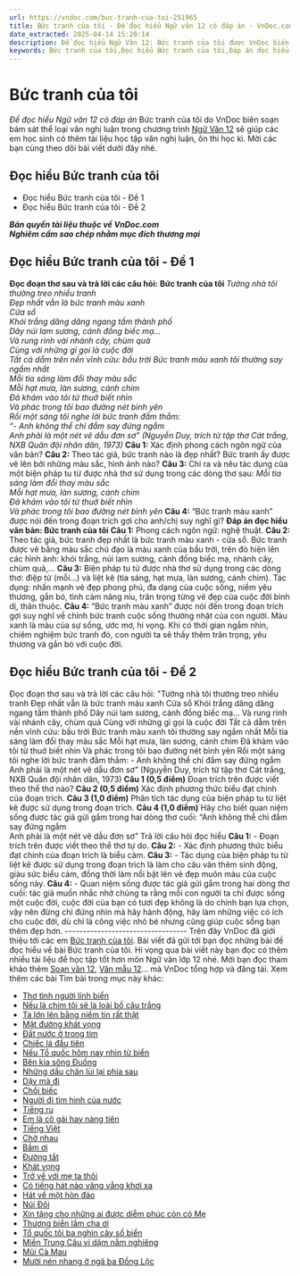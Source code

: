 ```yaml
---
url: https://vndoc.com/buc-tranh-cua-toi-251965
title: Bức tranh của tôi - Đề đọc hiểu Ngữ văn 12 có đáp án - VnDoc.com
date_extracted: 2025-04-14 15:20:14
description: Đề đọc hiểu Ngữ Văn 12: Bức tranh của tôi được VnDoc biên soạn gửi tặng các em học sinh lớp 12 giúp các em có thêm đề luyện tập phần Đọc hiểu văn bản, chuẩn bị hành trang cho kì thi THPT Quốc gia được tốt nhất.
keywords: Bức tranh của tôi,Đọc hiểu Bức tranh của tôi,Đáp án đọc hiểu văn bản Bức tranh của tôi,Đề đọc hiểu Ngữ Văn 12 Bức tranh của tôi,Đề đọc hiểu lớp 12,Đề đọc hiểu Ngữ văn 12 có đáp án,Đề đọc hiểu văn bản
---
```


# Bức tranh của tôi
 _Đề đọc hiểu Ngữ văn 12 có đáp án_
Bức tranh của tôi do VnDoc biên soạn bám sát thể loại văn nghị luận trong chương trình [Ngữ Văn 12](<https://vndoc.com/ngu-van-lop12>) sẽ giúp các em học sinh có thêm tài liệu học tập văn nghị luận, ôn thi học kì. Mời các bạn cùng theo dõi bài viết dưới đây nhé.
## Đọc hiểu Bức tranh của tôi
  * Đọc hiểu Bức tranh của tôi - Đề 1
  * Đọc hiểu Bức tranh của tôi - Đề 2

 _**Bản quyền tài liệu thuộc về VnDoc.com**_  
 _**Nghiêm cấm sao chép nhằm mục đích thương mại**_
## Đọc hiểu Bức tranh của tôi - Đề 1
**Đọc đoạn thơ sau và trả lời các câu hỏi:**
**Bức tranh của tôi**
 _Tường nhà tôi thường treo nhiều tranh_  
 _Đẹp nhất vẫn là bức tranh màu xanh_  
 _Cửa sổ_  
 _Khói trắng dăng dăng ngang tầm thành phố_  
 _Dãy núi lam sương, cánh đồng biếc mạ…_  
 _Và rung rinh vài nhánh cây, chùm quả_  
 _Cùng với những gì gọi là cuộc đời_  
 _Tất cả dẵm trên nền vĩnh cửu: bầu trời_
_Bức tranh màu xanh tôi thường say ngắm nhất_  
 _Mỗi tia sáng làm đổi thay màu sắc_  
 _Mỗi hạt mưa, làn sương, cánh chim_  
 _Đã khảm vào tôi từ thuở biết nhìn_  
 _Và phác trong tôi bao đường nét bình yên_  
 _Rồi một sáng tôi nghe lời bức tranh đằm thắm:_  
_“- Anh không thể chỉ đắm say đứng ngắm_  
 _Anh phải là một nét vẽ dẫu đơn sơ”_
 _\(Nguyễn Duy, trích từ tập thơ Cát trắng, NXB Quân đội nhân dân, 1973\)_
**Câu 1:** Xác định phong cách ngôn ngữ của văn bản?
**Câu 2:** Theo tác giả, bức tranh nào là đẹp nhất? Bức tranh ấy được vẽ lên bởi những màu sắc, hình ảnh nào?
**Câu 3:** Chỉ ra và nêu tác dụng của một biện pháp tu từ được nhà thơ sử dụng trong các dòng thơ sau:
_Mỗi tia sáng làm đổi thay màu sắc_  
 _Mỗi hạt mưa, làn sương, cánh chim_  
 _Đã khảm vào tôi từ thuở biết nhìn_  
 _Và phác trong tôi bao đường nét bình yên_
**Câu 4:** “Bức tranh màu xanh” được nói đến trong đoạn trích gợi cho anh/chị suy nghĩ gì?
**Đáp án đọc hiểu văn bản: Bức tranh của tôi**
**Câu 1:**
Phong cách ngôn ngữ: nghệ thuật.
**Câu 2:**
Theo tác giả, bức tranh đẹp nhất là bức tranh màu xanh - cửa sổ.
Bức tranh được vẽ bằng màu sắc chủ đạo là màu xanh của bầu trời, trên đó hiện lên các hình ảnh: khói trắng, núi lam sương, cánh đồng biếc mạ, nhánh cây, chùm quả,…
**Câu 3:**
Biện pháp tu từ được nhà thơ sử dụng trong các dòng thơ: điệp từ \(mỗi…\) và liệt kê \(tia sáng, hạt mưa, làn sương, cánh chim\).
Tác dụng: nhấn mạnh vẻ đẹp phong phú, đa dạng của cuộc sống, niềm yêu thương, gắn bó, tình cảm nâng niu, trân trọng từng vẻ đẹp của cuộc đời bình dị, thân thuộc.
**Câu 4:**
“Bức tranh màu xanh” được nói đến trong đoạn trích gợi suy nghĩ về chính bức tranh cuộc sống thường nhật của con người. Màu xanh là màu của sự sống, ước mơ, hi vọng. Khi có thời gian ngắm nhìn, chiêm nghiệm bức tranh đó, con người ta sẽ thấy thêm trân trọng, yêu thương và gắn bó với cuộc đời.
## Đọc hiểu Bức tranh của tôi - Đề 2
Đọc đoạn thơ sau và trả lời các câu hỏi:
"Tường nhà tôi thường treo nhiều tranh
Đẹp nhất vẫn là bức tranh màu xanh
Cửa sổ
Khói trắng dăng dăng ngang tầm thành phố
Dãy núi lam sương, cánh đồng biếc mạ…
Và rung rinh vài nhánh cây, chùm quả
Cùng với những gì gọi là cuộc đời
Tất cả dẵm trên nền vĩnh cửu: bầu trời
Bức tranh màu xanh tôi thường say ngắm nhất
Mỗi tia sáng làm đổi thay màu sắc
Mỗi hạt mưa, làn sương, cánh chim
Đã khảm vào tôi từ thuở biết nhìn
Và phác trong tôi bao đường nét bình yên
Rồi một sáng tôi nghe lời bức tranh đằm thắm:
\- Anh không thể chỉ đắm say đứng ngắm
Anh phải là một nét vẽ dẫu đơn sơ”
\(Nguyễn Duy, trích từ tập thơ Cát trắng, NXB Quân đội nhân dân, 1973\)
**Câu 1 \(0,5 điểm\)** Đoạn trích trên được viết theo thể thơ nào?
**Câu 2 \(0,5 điểm\)** Xác định phương thức biểu đạt chính của đoạn trích.
**Câu 3 \(1,0 điểm\)** Phân tích tác dụng của biện pháp tu từ liệt kê được sử dụng trong đoạn trích.
**Câu 4 \(1,0 điểm\)** Hãy cho biết quan niệm sống được tác giả gửi gắm trong hai dòng thơ cuối:
“Anh không thể chỉ đắm say đứng ngắm  
Anh phải là một nét vẽ dẫu đơn sơ”
Trả lời câu hỏi đọc hiểu
**Câu 1:**
\- Đoạn trích trên được viết theo thể thơ tự do.
**Câu 2:**
\- Xác định phương thức biểu đạt chính của đoạn trích là biểu cảm.
**Câu 3:**
\- Tác dụng của biện pháp tu từ liệt kê được sử dụng trong đoạn trích là làm cho câu văn thêm sinh động, giàu sức biểu cảm, đồng thời làm nổi bật lên vẻ đẹp muôn màu của cuộc sống này.
**Câu 4:**
\- Quan niệm sống được tác giả gửi gắm trong hai dòng thơ cuối: tác giả muốn nhắc nhở chúng ta rằng mỗi con người ta chỉ được sống một cuộc đời, cuộc đời của bạn có tươi đẹp không là do chính bạn lựa chọn, vậy nên đừng chỉ đứng nhìn mà hãy hành động, hãy làm những việc có ích cho cuộc đời, dù chỉ là công việc nhỏ bé nhưng cũng giúp cuộc sống bạn thêm đẹp hơn.
\----------------------------------
Trên đây VnDoc đã giới thiệu tới các em [Bức tranh của tôi](<https://vndoc.com/buc-tranh-cua-toi-251965>). Bài viết đã gửi tới bạn đọc những bài đề đọc hiểu về bài Bức tranh của tôi. Hi vọng qua bài viết này bạn đọc có thêm nhiều tài liệu để học tập tốt hơn môn Ngữ văn lớp 12 nhé. Mời bạn đọc tham khảo thêm [Soạn văn 12](<https://vndoc.com/soan-bai-lop12>), [Văn mẫu 12](<https://vndoc.com/van-mau-12-chuyen-sau>)... mà VnDoc tổng hợp và đăng tải.
Xem thêm các bài Tìm bài trong mục này khác:
  * [Thơ tình người lính biển](</tho-tinh-nguoi-linh-bien-256703>)
  * [Nếu là chim tôi sẽ là loài bồ câu trắng](</neu-la-chim-toi-se-la-loai-bo-cau-trang-doc-hieu-241489>)
  * [Ta lớn lên bằng niềm tin rất thật](</ta-lon-len-bang-niem-tin-rat-that-doc-hieu-241595>)
  * [Mặt đường khát vọng](</mat-duong-khat-vong-doc-hieu-248534>)
  * [Đất nước ở trong tim](</dat-nuoc-o-trong-tim-251947>)
  * [Chiếc lá đầu tiên](</chiec-la-dau-tien-257696>)
  * [Nếu Tổ quốc hôm nay nhìn từ biển](</neu-to-quoc-hom-nay-nhin-tu-bien-257072>)
  * [Bên kia sông Đuống](</ben-kia-song-duong-257645>)
  * [Những dấu chân lùi lại phía sau](</nhung-dau-chan-lui-lai-phia-sau-256651>)
  * [Dậy mà đi](</day-ma-di-256650>)
  * [Chồi biếc](</choi-biec-xuan-quynh-261515>)
  * [Người đi tìm hình của nước](</nguoi-di-tim-hinh-cua-nuoc-che-lan-vien-261070>)
  * [Tiếng ru](</tieng-ru-to-huu-251966>)
  * [Em là cô gái hay nàng tiên](</em-la-co-gai-hay-nang-tien-doc-hieu-241682>)
  * [Tiếng Việt](</tieng-viet-luu-quang-vu-256979>)
  * [Chờ nhau](</cho-nhau-nguyen-binh-256961>)
  * [Bầm ơi](</bam-oi-to-huu-257646>)
  * [Đường tắt](</duong-tat-dang-nhan-chan-261079>)
  * [Khát vọng](</doc-hieu-khat-vong-248719>)
  * [Trở về với mẹ ta thôi](</tro-ve-voi-me-ta-thoi-257629>)
  * [Có tiếng hát nào văng vẳng khơi xa](</co-tieng-hat-nao-vang-vang-khoi-xa-doc-hieu-241499>)
  * [Hát về một hòn đảo](</hat-ve-mot-hon-dao-257632>)
  * [Núi Đôi](</nui-doi-vu-cao-251967>)
  * [Xin tặng cho những ai được diễm phúc còn có Mẹ](</xin-tang-cho-nhung-ai-duoc-diem-phuc-con-co-me-256965>)
  * [Thương biển lắm cha ơi](</thuong-bien-lam-cha-oi-257021>)
  * [Tổ quốc tôi ba nghìn cây số biển](</to-quoc-toi-ba-nghin-cay-so-bien-257073>)
  * [Miền Trung Câu ví dặm nằm nghiêng](</mien-trung-cau-vi-dam-nam-nghieng-doc-hieu-241685>)
  * [Mũi Cà Mau](</mui-ca-mau-256701>)
  * [Mười nén nhang ở ngã ba Đồng Lộc](</muoi-nen-nhang-o-nga-ba-dong-loc-256972>)

